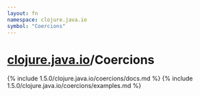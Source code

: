 ```yaml
---
layout: fn
namespace: clojure.java.io
symbol: "Coercions"
---
```


# [clojure.java.io](../)/Coercions

{% include 1.5.0/clojure.java.io/coercions/docs.md %}
{% include 1.5.0/clojure.java.io/coercions/examples.md %}

